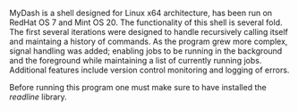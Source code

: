 MyDash is a shell designed for Linux x64 architecture, has been run on RedHat OS 7 and Mint OS 20. The functionality of this shell is several fold. The first several iterations were designed to handle recursively calling itself and maintaing a history of commands. As the program grew more complex, signal handling was added; enabling jobs to be running in the background and the foreground while maintaining a list of currently running jobs. Additional features include version control monitoring and logging of errors. 

Before running this program one must make sure to have installed the *readline* library. 
